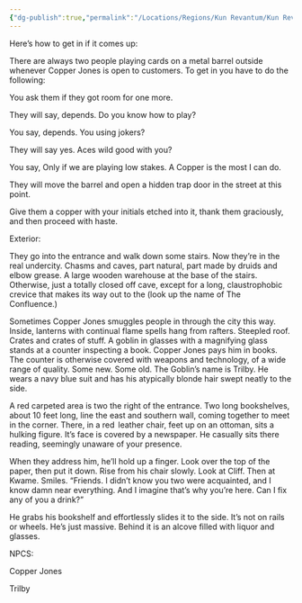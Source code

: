 ```yaml
---
{"dg-publish":true,"permalink":"/Locations/Regions/Kun Revantum/Kun Revantum Settlements/Revantum Nova/Lower Ring/Copper Jones' Warehouse/"}
---
```


Here’s how to get in if it comes up: 

There are always two people playing cards on a metal barrel outside whenever Copper Jones is open to customers. To get in you have to do the following: 

You ask them if they got room for one more. 

They will say, depends. Do you know how to play? 

You say, depends. You using jokers? 

They will say yes. Aces wild good with you? 

You say, Only if we are playing low stakes. A Copper is the most I can do. 

They will move the barrel and open a hidden trap door in the street at this point. 

Give them a copper with your initials etched into it, thank them graciously, and then proceed with haste. 

Exterior: 

They go into the entrance and walk down some stairs. Now they’re in the real undercity. Chasms and caves, part natural, part made by druids and elbow grease. A large wooden warehouse at the base of the stairs. Otherwise, just a totally closed off cave, except for a long, claustrophobic crevice that makes its way out to the (look up the name of The Confluence.)  

Sometimes Copper Jones smuggles people in through the city this way. Inside, lanterns with continual flame spells hang from rafters. Steepled roof. Crates and crates of stuff. A goblin in glasses with a magnifying glass stands at a counter inspecting a book. Copper Jones pays him in books. The counter is otherwise covered with weapons and technology, of a wide range of quality. Some new. Some old. The Goblin’s name is Trilby. He wears a navy blue suit and has his atypically blonde hair swept neatly to the side. 

A red carpeted area is two the right of the entrance. Two long bookshelves, about 10 feet long, line the east and southern wall, coming together to meet in the corner. There, in a red  leather chair, feet up on an ottoman, sits a hulking figure. It’s face is covered by a newspaper. He casually sits there reading, seemingly unaware of your presence. 

When they address him, he’ll hold up a finger. Look over the top of the paper, then put it down. Rise from his chair slowly. Look at Cliff. Then at Kwame. Smiles. “Friends. I didn’t know you two were acquainted, and I know damn near everything. And I imagine that’s why you’re here. Can I fix any of you a drink?” 

He grabs his bookshelf and effortlessly slides it to the side. It’s not on rails or wheels. He’s just massive. Behind it is an alcove filled with liquor and glasses. 

NPCS: 

Copper Jones 

Trilby